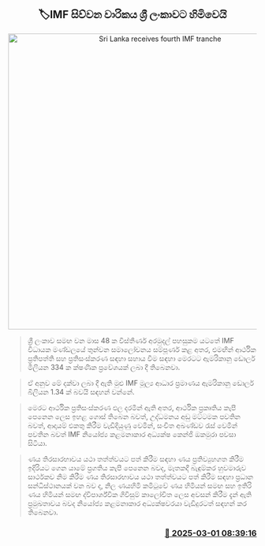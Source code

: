 <p align='center'><b><h2 align='center' title='Sri Lanka receives fourth IMF tranche'>🏷IMF සිව්වන වාරිකය ශ්‍රී ලංකාවට හිමිවෙයි</h2></b></p>
<p align='center'><img src='https://helakuru.sgp1.cdn.digitaloceanspaces.com/esana/images/lib/imf[1].jpg' width='600' alt='Sri Lanka receives fourth IMF tranche'></p>

> ශ්‍රී ලංකාව සමඟ වන මාස 48 ක විස්තීර්ණ අරමුදල් පහසුකම යටතේ IMF විධායක මණ්ඩලයේ තුන්වන සමාලෝචනය සම්පූර්ණ කළ අතර, එමඟින් ආර්ථික ප්‍රතිපත්ති සහ ප්‍රතිසංස්කරණ සඳහා සහාය වීම සඳහා මෙරටට ඇමරිකානු ඩොලර් මිලියන 334 ක ක්ෂණික ප්‍රවේශයක් ලබා දී තිබෙනවා.

> ඒ අනුව මේ දක්වා ලබා දී ඇති මුළු IMF මූල්‍ය ආධාර ප්‍රමාණය ඇමරිකානු ඩොලර් බිලියන 1.34 ක් බවයි සඳහන් වන්නේ.

> මෙරට ආර්ථික ප්‍රතිසංස්කරණ ඵල දරමින් ඇති අතර, ආර්ථික ප්‍රකෘතිය කැපී පෙනෙන ලෙස ඉහළ ගොස් තිබෙන බවත්, උද්ධමනය අඩු මට්ටමක පවතින බවත්, ආදායම් එකතු කිරීම වැඩිදියුණු වෙමින්, සංචිත අඛණ්ඩව රැස් වෙමින් පවතින බවත් IMF නියෝජ්‍ය කළමනාකාර අධ්‍යක්ෂ කෙන්ජි ඔකමුරා පවසා සිටියා.

> ණය තිරසාරභාවය යථා තත්ත්වයට පත් කිරීම සඳහා ණය ප්‍රතිව්‍යුහගත කිරීම ඉදිරියට ගෙන යාමේ ප්‍රගතිය කැපී පෙනෙන බවද, මෑතකදී බැඳුම්කර හුවමාරුව සාර්ථකව නිම කිරීම ණය තිරසාරභාවය යථා තත්ත්වයට පත් කිරීම සඳහා ප්‍රධාන සන්ධිස්ථානයක් වන බව ද, නිල ණයහිමි කමිටුවේ ණය හිමියන් සමඟ සහ ඉතිරි ණය හිමියන් සමඟ ද්විපාර්ශ්වික ගිවිසුම් කාලෝචිත ලෙස අවසන් කිරීම දැන් ඇති ප්‍රමුඛතාවය බවද නියෝජ්‍ය කළමනාකාර අධ්‍යක්ෂවරයා වැඩිදුරටත් සඳහන් කර තිබෙනවා.



<h3 align='right'><a href='https://www.helakuru.lk/esana/p/107935/'>📅 2025-03-01 08:39:16</a></h3>
